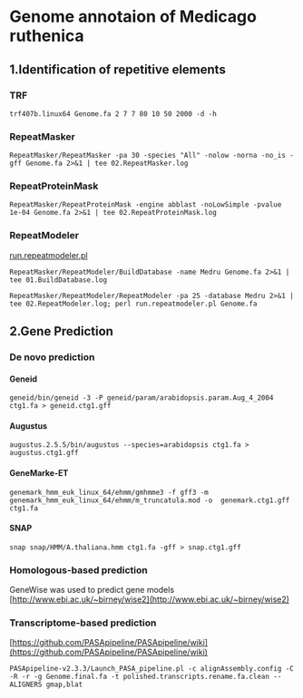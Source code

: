 # Genome annotaion of Medicago ruthenica

## 1.Identification of repetitive elements

### TRF

```
trf407b.linux64 Genome.fa 2 7 7 80 10 50 2000 -d -h
```

### RepeatMasker

```
RepeatMasker/RepeatMasker -pa 30 -species "All" -nolow -norna -no_is -gff Genome.fa 2>&1 | tee 02.RepeatMasker.log
```

### RepeatProteinMask

```
RepeatMasker/RepeatProteinMask -engine abblast -noLowSimple -pvalue 1e-04 Genome.fa 2>&1 | tee 02.RepeatProteinMask.log
```

### RepeatModeler

[run.repeatmodeler.pl](https://github.com/yinm2018/Medicago_ruthenica_genome/blob/main/02.repeat_annotation/run.repeatmodeler.pl)

```
RepeatMasker/RepeatModeler/BuildDatabase -name Medru Genome.fa 2>&1 | tee 01.BuildDatabase.log

RepeatMasker/RepeatModeler/RepeatModeler -pa 25 -database Medru 2>&1 | tee 02.RepeatModeler.log; perl run.repeatmodeler.pl Genome.fa
```


## 2.Gene Prediction

### De novo prediction

#### Geneid

```
geneid/bin/geneid -3 -P geneid/param/arabidopsis.param.Aug_4_2004 ctg1.fa > geneid.ctg1.gff
```

#### Augustus
```
augustus.2.5.5/bin/augustus --species=arabidopsis ctg1.fa > augustus.ctg1.gff
```

#### GeneMarke-ET

```
genemark_hmm_euk_linux_64/ehmm/gmhmme3 -f gff3 -m genemark_hmm_euk_linux_64/ehmm/m_truncatula.mod -o  genemark.ctg1.gff ctg1.fa
```

#### SNAP

```
snap snap/HMM/A.thaliana.hmm ctg1.fa -gff > snap.ctg1.gff
```

### Homologous-based prediction

GeneWise was used to predict gene models
[http://www.ebi.ac.uk/~birney/wise2](http://www.ebi.ac.uk/~birney/wise2)

### Transcriptome-based prediction

[https://github.com/PASApipeline/PASApipeline/wiki](https://github.com/PASApipeline/PASApipeline/wiki)

```
PASApipeline-v2.3.3/Launch_PASA_pipeline.pl -c alignAssembly.config -C -R -r -g Genome.final.fa -t polished.transcripts.rename.fa.clean --ALIGNERS gmap,blat
```
